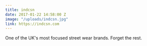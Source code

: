 ```yaml
---
title: indcsn
date: 2017-01-22 14:58:00 Z
image: "/uploads/indcsn.jpg"
link: https://indcsn.com
---
```


One of the UK's most focused street wear brands. Forget the rest.